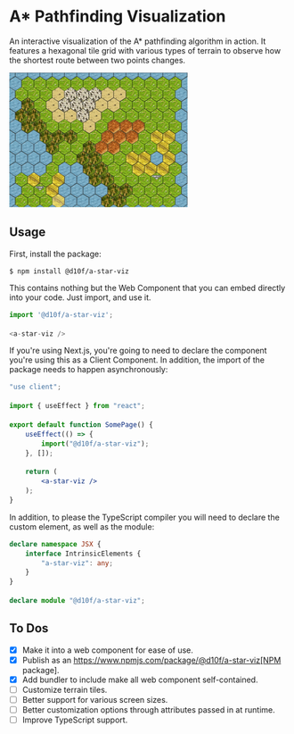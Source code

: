 # A* Pathfinding Visualization

An interactive visualization of the A* pathfinding algorithm in action. It features a hexagonal tile grid with various types of terrain to observe how the shortest route between two points changes.

![animated gif of the pathfinding visualization](assets/pathfinding_visualization.gif)

## Usage

First, install the package:

```console
$ npm install @d10f/a-star-viz
```

This contains nothing but the Web Component that you can embed directly into your code. Just import, and use it.

```js
import '@d10f/a-star-viz';

<a-star-viz />
```

If you're using Next.js, you're going to need to declare the component you're using this as a Client Component. In addition, the import of the package needs to happen asynchronously:

```jsx
"use client";

import { useEffect } from "react";

export default function SomePage() {
    useEffect(() => {
        import("@d10f/a-star-viz");
    }, []);

    return (
        <a-star-viz />
    );
}
```

In addition, to please the TypeScript compiler you will need to declare the custom element, as well as the module:

```ts
declare namespace JSX {
    interface IntrinsicElements {
        "a-star-viz": any;
    }
}

declare module "@d10f/a-star-viz";
```

##  To Dos

- [x] Make it into a web component for ease of use.
- [x] Publish as an https://www.npmjs.com/package/@d10f/a-star-viz[NPM package].
- [x] Add bundler to include make all web component self-contained.
- [ ] Customize terrain tiles.
- [ ] Better support for various screen sizes.
- [ ] Better customization options through attributes passed in at runtime.
- [ ] Improve TypeScript support.
